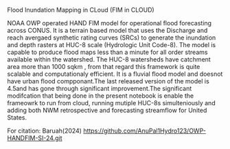 Flood Inundation Mapping in CLoud (FIM in CLOUD)

NOAA OWP operated HAND FIM model for operational flood forecasting across CONUS. It is a terrain based model that uses the Discharge and reach avergaed synthetic rating curves (SRCs) to generate the inundation and depth rasters at HUC-8 scale (Hydrologic Unit Code-8). The model is capable to produce flood maps less than a minute for all order streams available within the watershed. The HUC-8 watersheds have catchment area more than 1000 sqkm , from that regard this framework is quite scalable and computationaly efficient. It is a fluvial flood model and doesnot have urban flood compponant.The last released version of the model is 4.5and has gone through significant improvement.The significant modifcation that being done in the present notebook is enable the frameowrk to run from cloud, running mutiple HUC-8s simulteniously and adding both NWM retrospective and forecasting streamflow for United States. 

For citation: Baruah(2024) https://github.com/AnuPal1Hydro123/OWP-HANDFIM-SI-24.git
